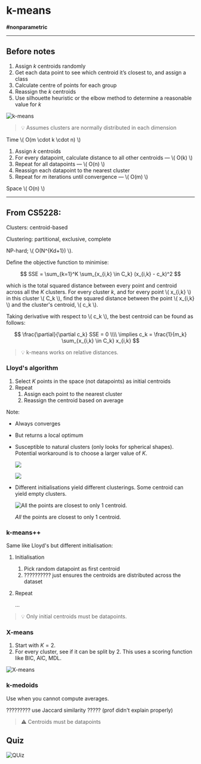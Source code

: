 # k-means

**#nonparametric**

<!-- toc -->

---

## Before notes

1. Assign *k* centroids randomly
2. Get each data point to see which centroid it’s closest to, and assign a class
3. Calculate centre of points for each group
4. Reassign the *k* centroids
5. Use silhouette heuristic or the elbow method to determine a reasonable value for *k*

![k-means](./k-means.png)

> 💡 Assumes clusters are normally distributed in each dimension

Time \\( O(m \cdot k \cdot n) \\)

1. Assign *k* centroids
2. For every datapoint, calculate distance to all other centroids — \\( O(k) \\)
3. Repeat for all datapoints — \\( O(n) \\)
4. Reassign each datapoint to the nearest cluster
5. Repeat for *m* iterations until convergence — \\( O(m) \\)

Space \\( O(n) \\)

---

## From CS5228:

Clusters: centroid-based

Clustering: partitional, exclusive, complete

NP-hard; \\( O(N^{Kd+1}) \\).

Define the objective function to minimise:

$$
SSE = \sum_{k=1}^K \sum_{x_{i,k} \in C_k} (x_{i,k} - c_k)^2 
$$

which is the total squared distance between every point and centroid across all the *K* clusters. For every cluster *k*, and for every point \\( x_{i,k} \\) in this cluster \\( C_k \\), find the squared distance between the point \\( x_{i,k} \\) and the cluster's centroid, \\( c_k \\).

Taking derivative with respect to \\( c_k \\), the best centroid can be found as follows:

$$
\frac{\partial}{\partial c_k} SSE = 0 \\\\
\implies c_k = \frac{1}{m_k} \sum_{x_{i,k} \in C_k} x_{i,k}
$$

> 💡 k-means works on relative distances.

### Lloyd's algorithm

1. Select $K$ points in the space (not datapoints) as initial centroids
2. Repeat
    1. Assign each point to the nearest cluster
    2. Reassign the centroid based on average
    

Note:

- Always converges
- But returns a local optimum

- Susceptible to natural clusters (only looks for spherical shapes). Potential workaround is to choose a larger value of $K$.
    
    ![](./k-means-01.png)
    
    ![](./k-means-02.png)
    
- Different initialisations yield different clusterings. Some centroid can yield empty clusters.
    
    ![*All* the points are closest to only 1 centroid.](./k-means-03.png)
    
    *All* the points are closest to only 1 centroid.

### k-means++

Same like Lloyd's but different initialisation:

1. Initialisation
    1. Pick random datapoint as first centroid
    2. ??????????  just ensures the centroids are distributed across the dataset
2. Repeat
    
    ...
    

> 💡 Only initial centroids must be datapoints.

### X-means

1. Start with $K=2$.
2. For every cluster, see if it can be split by 2. This uses a scoring function like BIC, AIC, MDL.

![X-means](./k-means-04.png)

### k-medoids

Use when you cannot compute averages.

????????? use Jaccard similarity ????? (prof didn't explain properly)

> ⚠️ Centroids must be datapoints

## Quiz

![QUiz](./k-means-05.png)
